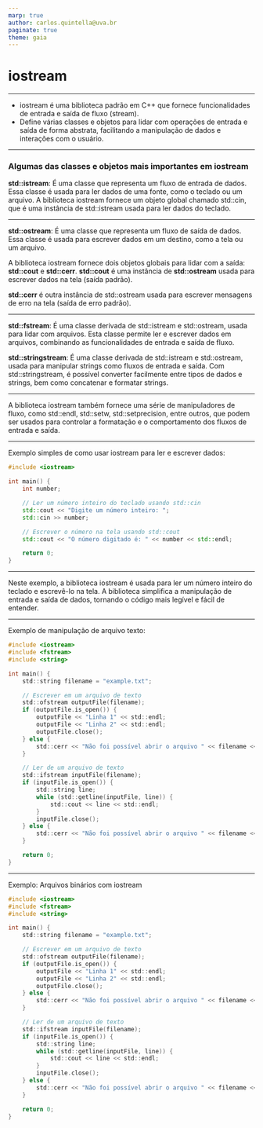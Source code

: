 ```yaml
---
marp: true
author: carlos.quintella@uva.br
paginate: true
theme: gaia
---
```


<!-- _class: lead -->

# iostream #

---

* iostream é uma biblioteca padrão em C++ que fornece funcionalidades de entrada e saída de fluxo (stream). 
* Define várias classes e objetos para lidar com operações de entrada e saída de forma abstrata, facilitando a manipulação de dados e interações com o usuário. 

---

### Algumas das classes e objetos mais importantes em iostream ###

**std::istream**: É uma classe que representa um fluxo de entrada de dados. Essa classe é usada para ler dados de uma fonte, como o teclado ou um arquivo. A biblioteca iostream fornece um objeto global chamado std::cin, que é uma instância de std::istream usada para ler dados do teclado.

---

**std::ostream**: É uma classe que representa um fluxo de saída de dados. Essa classe é usada para escrever dados em um destino, como a tela ou um arquivo.

A biblioteca iostream fornece dois objetos globais para lidar com a saída: **std::cout** e **std::cerr**. **std::cout** é uma instância de **std::ostream** usada para escrever dados na tela (saída padrão).

**std::cerr** é outra instância de std::ostream usada para escrever mensagens de erro na tela (saída de erro padrão).

---

**std::fstream**: É uma classe derivada de std::istream e std::ostream, usada para lidar com arquivos. Esta classe permite ler e escrever dados em arquivos, combinando as funcionalidades de entrada e saída de fluxo.

**std::stringstream**: É uma classe derivada de std::istream e std::ostream, usada para manipular strings como fluxos de entrada e saída. Com std::stringstream, é possível converter facilmente entre tipos de dados e strings, bem como concatenar e formatar strings.

---

A biblioteca iostream também fornece uma série de manipuladores de fluxo, como std::endl, std::setw, std::setprecision, entre outros, que podem ser usados para controlar a formatação e o comportamento dos fluxos de entrada e saída.

---

Exemplo simples de como usar iostream para ler e escrever dados:

```cpp
#include <iostream>

int main() {
    int number;

    // Ler um número inteiro do teclado usando std::cin
    std::cout << "Digite um número inteiro: ";
    std::cin >> number;

    // Escrever o número na tela usando std::cout
    std::cout << "O número digitado é: " << number << std::endl;

    return 0;
}
```

---

Neste exemplo, a biblioteca iostream é usada para ler um número inteiro do teclado e escrevê-lo na tela. A biblioteca simplifica a manipulação de entrada e saída de dados, tornando o código mais legível e fácil de entender.

---

Exemplo de manipulação de arquivo texto:

```c
#include <iostream>
#include <fstream>
#include <string>

int main() {
    std::string filename = "example.txt";

    // Escrever em um arquivo de texto
    std::ofstream outputFile(filename);
    if (outputFile.is_open()) {
        outputFile << "Linha 1" << std::endl;
        outputFile << "Linha 2" << std::endl;
        outputFile.close();
    } else {
        std::cerr << "Não foi possível abrir o arquivo " << filename << " para escrita." << std::endl;
    }

    // Ler de um arquivo de texto
    std::ifstream inputFile(filename);
    if (inputFile.is_open()) {
        std::string line;
        while (std::getline(inputFile, line)) {
            std::cout << line << std::endl;
        }
        inputFile.close();
    } else {
        std::cerr << "Não foi possível abrir o arquivo " << filename << " para leitura." << std::endl;
    }

    return 0;
}
```

---

Exemplo: Arquivos binários com iostream

```c
#include <iostream>
#include <fstream>
#include <string>

int main() {
    std::string filename = "example.txt";

    // Escrever em um arquivo de texto
    std::ofstream outputFile(filename);
    if (outputFile.is_open()) {
        outputFile << "Linha 1" << std::endl;
        outputFile << "Linha 2" << std::endl;
        outputFile.close();
    } else {
        std::cerr << "Não foi possível abrir o arquivo " << filename << " para escrita." << std::endl;
    }

    // Ler de um arquivo de texto
    std::ifstream inputFile(filename);
    if (inputFile.is_open()) {
        std::string line;
        while (std::getline(inputFile, line)) {
            std::cout << line << std::endl;
        }
        inputFile.close();
    } else {
        std::cerr << "Não foi possível abrir o arquivo " << filename << " para leitura." << std::endl;
    }

    return 0;
}
```
